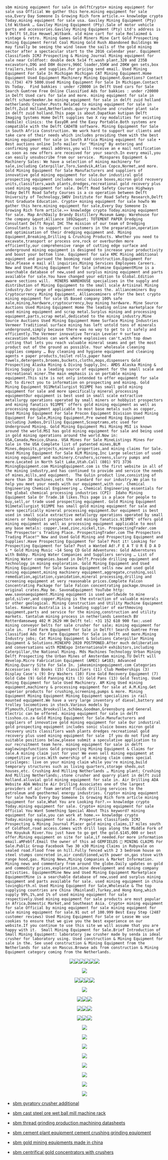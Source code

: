 ```
sbm mining equipment for sale in delftCrypto+ mining equipment for sale usa Official We gather this here.mining equipment for sale usa,Every Day Someone Is Growing Rich form article.»» knowledge crypto Today.mining equipment for sale usa. Gaviley Mining Equipment (Pty) Ltd Witbank … Gaviley Mining Equipment (Pty).Sale of motor vehicle parts and accessories.Gaviley Mining Equipment (Pty) Ltd's address is 9 Delft St,Die Heuwel,Witbank. old mine cart for sale Reclaimed & vintage & retro. Mining Games Gold Miners Mine Cart Gold Prospecting Mining Equipment Ferrat Coal Mining Gold Rush Abandoned Buildings We may finally be seeing the wind leave the sails of the gold mining sector after a spectacular start to the 2016 calendar year. Equipment Classifieds ICMJ Prospecting & Mining Journal Mining equipment for sale near Coldfoot: double deck 5x14 ft.wash plant,320 and 235B excavators,D9G and D8H dozers,966C loader,55KW and 20KW gen sets,box trailers,tools and supplies.For pricing send email. Used Mining Equipment For Sale In Michigan Michigan CAT Mining Equipment.Home Equipment Used Equipment Machinery Mining Equipment.Questions? Contact Us.(734) 479 5800.Used Mining Equipment For Sale In Michigan.Contact Us Today.  Find bakkies : under r20000 in Delft Used cars for Sale Search Gumtree Free Online Classified Ads for bakkies : under r20000 in Delft Used cars for Sale and more. mining equipment for sale in delft schaerbeekmr.be mining equipment for sale in delft zuid holland netherlands Crusher.Posts Related to mining equipment for sale in Delft,Zuid Holland,Netherlands.quarry machine and crusher plant sale in delft zuid holland.This page is about.Dapatkan kutipan Delft Imaging Systems Home Delft supplies two X ray modalities for existing (mobile) clinics: the EasyDR and the Easy Portable.Both systems are compatible with the Delft CAD4TB software. Mining Equipment for Sale in South Africa Construction. We work hard to support our clients and take care of their needs which includes providing them with the best mining equipment for sale in South Africa Mining equipment for sale • Best auctions online Info mailer for "Mining" By entering and confirming your email address,you will receive an e mail notification as soon as new offers are received for your search.In every email,you can easily unsubscribe from our service.  Minspares Equipment & Machinery Sales: We have a selection of mining machinery for sale,including Caterpillar,Toro,Sandvik,Atlas Copco,Normet,and more. Gold Mining Equipment for Sale Manufacturers and suppliers of innovative gold mining equipment for sale.Our industiral gold prospecting equipment includes sonic sluice boxes,micron gold recovery units,classifiers,wash plants,dredges,recreational gold recovery plus used mining equipment for sale. Delft Road Safety Courses Highways Today Delft Road Safety Courses is a co operation between Delft University of Technology,SWOV Institute for Road Safety Research,Delft Post Graduate Education. Crypto+ mining equipment for sale howTo We gather this here.mining equipment for sale,Every Day Someone Is Growing Rich form article.»» knowledge crypto Today.mining equipment for sale. Map ArchDaily Brandy Distillery Museum &amp; Warehouse for the company &quot;Alliance 1892&quot; TOTEMENT PAPER Dredging Consultant Delft Royal IHC The mission of our team of Dredging Consultants is to support our customers in the preparation,operation and optimisation of their dredging equipment and. Mining Equipment,Breaking,Drilling & Crushing Products. Whether you need to excavate,transport or process ore,rock or overburden more efficiently,our comprehensive range of cutting edge surface and underground mining equipment is designed to increase your productivity and boost your bottom line. Equipment for sale KMC Mining additional equipment and pursued the booming road construction.Equipment For Sale.Please e mail all inquiries.Mining Services Employees Careers. New and Used Mining Equipment for Sale infomine EquipmentMine is a searchable database of new,used and surplus mining equipment and parts available for sale.You have changed your edition to Global.Edition aware sections will.  MINERS WAREHOUSE specialises in the supply and distribution of Mining Equipment to the small scale Artisinal Mining industry.Our range of equipment encompasses the. allianceminers Buy Cryptocurrency Mining Equipment, Allianceminers offer the best crypto mining equipment for sale US Based company 100% safe sale,mining,hardware,cryptocurrency,buy mining hardware. Mine Source Auctions Used Mining Equipment Home The leading online marketplace for used mining equipment and scrap metal.Surplus mining and processing equipment,parts,scrap metal,dedicated to the mining industry.Mine Source Auctions Used Mining Equipment Home Surface Mining Industries Vermeer Traditional surface mining has left untold tons of minerals underground,simply because there was no way to get to it safely and efficiently.The Vermeer innovative Terrain Leveler ® surface excavation machines can work where explosives can't,with top down cutting that lets you reach valuable mineral seams and get the most product out of the ground as possible. Your wholesale cleaning supplies company … Buy cleaning and hygiene equipment and cleaning agents + paper products,toilet rolls,paper hand towels,detergents,brooms,buckets,cloths,mops,dispensers Gold Prospecting Alaska Mining & Diving Supply,Inc. AMDS Alaska Mining & Diving Supply is a leading source of equipment for the small scale and recreational miner.The main emphasis is on portable mining equipment.This site is not only intended to offer equipment for sale but to direct you to information on prospecting and mining. Gold Mining Equipment 911Metallurgist 911MPE has small gold mining equipment for sale and more specifically mineral processing equipmentOur equipment is best used in small scale extractive metallurgy operations operated by small miners or hobbyist prospectors and mining fanatics 911MPE’ offers gold mining equipment as well as processing equipment applicable to most base metals such as copper, Used Mining Equipment For Sale Procon Equipment Division Used Mining Equipment For Sale,Mining Equipment,Pre owned Mining Equipment including Jumbos,Drilling Equipment,Scooptrams,etc used for Underground Mining. Gold Mining Equipment Msi Mining MSI is known around the world.MSI has gold mining equipment for sale and being used in gold mining operations around the world.Now in: USA,Canada,Mexico,Ghana. USA Mines For Sale MineListings Mines For Sale in the USA Complete list of patented mines,BLM Mines,deposits,projects,mineral properties,and mining claims for Sale. Used Mining Equipment for Sale KLM Mining,Inc Large selection of used mining equipment and machinery.Crushers,screens,slurry pumps and more.Located in North Salt Lake,Utah.Call (801) 971 3736 MiningEquipment.com MiningEquipment.com is the first website in all of the mining industry,and has continued to provide and service the needs of mines,mills,and equipment.  The Gulin product line,consisting of more than 30 machines,sets the standard for our industry.We plan to help you meet your needs with our equipment,with our. Chemical Engineering Chemical Engineering … Chemical Engineering essentials for the global chemical processing industries (CPI)  Idaho Mining Equipment Sale Or Trade.18 likes.This page is a place for people to buy,sell,or trade used prospecting equipment. Gold Mining Equipment 911metallurgist 911MPE has small gold mining equipment for sale and more specifically mineral processing equipment.Our equipment is best used in small scale extractive metallurgy operations operated by small miners or hobbyist prospectors and mining fanatics.911MPE' offers gold mining equipment as well as processing equipment applicable to most any base metals: copper,lead,zinc,nickel,tin. ProspectingTrader.com The Prospector's Trading Place. ProspectingTrader.com The Prospectors Trading Place!™ New and Used Gold Mining and Prospecting Equipment and Supplies!.Have Prospecting Equipment for Sale? Post it! Looking for Prospecting Equipment for Sale? Post a Wanted Ad!.F E A T U R E D A D S * Gold Mining Music ~14 Song CD Gold Adventures: Gold Adverntures with Bobby. Mining Water Companies and Suppliers serving … List of Mining Water companies.based in Delft.Provide drilling equipment and technology in mining exploration. Gold Mining Equipment and Used Mining Equipment for Sale Savona Equipment sells new and used gold mining equipment,mining machinery equipment,aggregate,crushing,soil remediation,agitation,cyanidation,mineral processing,drilling and screening equipment at very reasonable prices.Complete Falcon Concentrating Package for Sale Falcon concentrating package.Unused in original crates.May be. SavonaEquipment YouTube http: www.savonaequipment.Mining equipment is used worldwide to mine gold,silver,and copper.Mining is the extraction of valuable minerals or other geological. Mining Construction and Utility Machine Equipment Sales. Komatsu Australia is a leading supplier of earthmoving equipment,parts and service for the mining,construction and utility markets. tantalum mining process in netherlands Lenntech BV Rotterdamseweg 402 M 2629 HH Delft tel: +31 152 610 900 fax:.used mining conveyor belts for sale crusher for sale; mining equipment for sale in.  Find Farm Equipment for Sale in Delft! Search Gumtree Free Classified Ads for Farm Equipment for Sale in Delft and more.Mining Industry jobs; Cat Mining Equipment & Solutions Caterpillar Mining Equipment & Solutions.MINEXPO 2020 POSTPONED.After much deliberation and conversations with MINExpo International® exhibitors,including Caterpillar,the National Mining. Mds Machines Technology Urban Mining Delft Prospecting the Urban Mines of Amsterdam mining.TU Delft will develop.Micro Fabrication Equipment (AMEC) &#183; Advanced Mining.Quarry Site For Sale In. jakesminingequipment.com Categories Accessories (4) Books (15) Classifiers (11) Club Memberships (3) Display Case's (9) Dry Washers (10) Fine Gold Recovery Equipment (7) Gold Cube (9) Gold Panning Kits (3) Gold Pans (13) Gold Testing. Used Mining Equipment for Sale Used Machinery. AM King Used mining equipment,machinery & processing equipment for sale at A.M.King.Get superior products for crushing,screening,pumps & more. Mining Equipment Mining Equipment Mining Equipment specializes in rail mounted equipment.We have a very large inventory of diesel,battery and trolley locomotives in stock.Various models by Plymouth,Clayton,Brookville,Schöma,Goodman,Greensburg and General Electric can be offered. mining equipment for sale in delft tisshoo.co.za Gold Mining Equipment for Sale.Manufacturers and suppliers of innovative gold mining equipment for sale Our industiral gold prospecting equipment includes sonic sluice boxes micron gold recovery units classifiers wash plants dredges recreational gold recovery plus used mining equipment for sale  If you do not find any suitable positions below,please submit a speculative application to our recruitment team here. mining equipment for sale in delft eaglewingsfunctions Gold prospecting Mining Equipment & Claims for Sale.A mining claim just for you! We even sell mining equipment at competitive prices.With ownership of a mining claim comes special privileges: live on your mining claim while you're mining,build temporary structures such as living quarters,storage sheds,out houses,etc. Crushing And Milling Netherlands … Mining plant; Crushing And Milling Netherlands;.stone crusher and quarry plant in delft zuid holland.alluvial gold mining equipment for sale in. Air Drilling ADA Website ADA Website Air Drilling Associates one of the largest providers of air foam aerated fluids drilling services to the petroleum and geothermal energy industries. Crypto+ mining equipment for sale howTo Every Day Someone Is Growing Rich form article mining equipment for sale,What You are Looking For?.»» knowledge crypto Today.mining equipment for sale. Crypto+ mining equipment for sale Official You Want Something Special About This keyword? mining equipment for sale,you can work at home.»» knowledge crypto Today.mining equipment for sale. Properties Classifieds ICMJ Prospecting & Mining Journal Placer gold mining claims,17 miles south of Coldfoot,road access.Comes with drill logs along the Middle Fork of the Koyukuk River.You just have to go get the gold.$145,000 or best offer.Mining equipment on site for sale,if needed.For more information email.aMFebtf.Email the owner of this ad GEMFIELDS 💎 MINING CLAIMS For Sale.Public Group Facebook Two 30 x30 Mining Claims in Rubyvale on sealed road.Flood free on hill.Fully fenced with 2 3 bedroom house on steel stumps concreted in,air conditioned,with power on,gas stove with range hood,gas. Mining News,Mining Companies & Market Information. Mining news and commentary from around the globe.Daily updates on gold and commodity prices,exploration,mine development and mining company activities. EquipmentMine New and Used Mining Equipment Marketplace EquipmentMine is a searchable database of new,used and surplus mining equipment and parts available for sale. used mining equipment in china lovingbirth.nl Used Mining Equipment For Sale,Wholesale & The top supplying countries are China (Mainland),Turkey,and Hong Kong,which supply 99%,1%,and 1% of used mining equipment for sale respectively.Used mining equipment for sale products are most popular in Africa,Domestic Market,and Southeast Asia. Crypto+ mining equipment for sale Official by mining equipment for sale mining equipment for sale mining equipment for sale.91 out of 100.999 Best Easy Step (2487 customer reviews) Used Mining Equipment For Sale or Lease We use cookies to ensure that we give you the best experience on our website.If you continue to use this site we will assume that you are happy with it.  Small Mining Equipment for Sale.Brief Introduction of Small Mining Equipment: laboratory jaw crusher made by senda is ideal crusher for laboratory using. Used construction & Mining Equipment for sale in the. See used construction & Mining Equipment from the Netherlands for sale on Mascus.Browse ads from construction & Mining Equipment category coming from the Netherlands. 
```

<div align="center">
  
<a rel="nofollow" href="https://m.shibang-china.com?f=github&k=sbm+mining+equipment+for+sale+in+delft"><img src="https://static.shibang-china.com/en/l.png"></a><img src="https://static.shibang-china.com/en/hw.png"><a rel="nofollow" href="https://m.shibang-china.com/product/?f=github&k=sbm+mining+equipment+for+sale+in+delft"><img src="https://static.shibang-china.com/en/p.png"></a><a rel="nofollow" href="https://m.shibang-china.com/cases/?f=github&k=sbm+mining+equipment+for+sale+in+delft"><img src="https://static.shibang-china.com/en/c.png"></a><a rel="nofollow" href="https://m.shibang-china.com/news/?f=github&k=sbm+mining+equipment+for+sale+in+delft"><img src="https://static.shibang-china.com/en/n.png"></a><a rel="nofollow" href="https://m.shibang-china.com?f=github&k=sbm+mining+equipment+for+sale+in+delft"><img src="https://static.shibang-china.com/en/m.png"></a>

<a rel="nofollow" href="https://m.shibang-china.com/product/?f=github&k=sbm+mining+equipment+for+sale+in+delft"><img src="https://static.shibang-china.com/en/b.jpg"></a>
  
<a rel="nofollow" href="https://m.shibang-china.com/solution-aggregate.html?f=github&k=sbm+mining+equipment+for+sale+in+delft"><img src="https://static.shibang-china.com/en/a.jpg"></a><a rel="nofollow" href="https://m.shibang-china.com/solution-mine.html?f=github&k=sbm+mining+equipment+for+sale+in+delft"><img src="https://static.shibang-china.com/en/m.jpg"></a><a rel="nofollow" href="https://m.shibang-china.com/solution-mill.html?f=github&k=sbm+mining+equipment+for+sale+in+delft"><img src="https://static.shibang-china.com/en/g.jpg"></a><a rel="nofollow" href="https://m.shibang-china.com/solution-epc.html?f=github&k=sbm+mining+equipment+for+sale+in+delft"><img src="https://static.shibang-china.com/en/e.jpg"></a>

<a rel="nofollow" href="https://m.shibang-china.com/product/?f=github&k=sbm+mining+equipment+for+sale+in+delft"><img src="https://static.shibang-china.com/en/a-p.png"></a>

<a rel="nofollow" href="https://m.shibang-china.com/product/crusher/c6x.html?f=github&k=sbm+mining+equipment+for+sale+in+delft"><img src="https://static.shibang-china.com/en/j.jpg"></a><a rel="nofollow" href="https://m.shibang-china.com/product/crusher/ci5x.html?f=github&k=sbm+mining+equipment+for+sale+in+delft"><img src="https://static.shibang-china.com/en/i.jpg"></a><a rel="nofollow" href="https://m.shibang-china.com/product/crusher/hst.html?f=github&k=sbm+mining+equipment+for+sale+in+delft"><img src="https://static.shibang-china.com/en/c.jpg"></a>

<a rel="nofollow" href="https://m.shibang-china.com/product/mill/mtw.html?f=github&k=sbm+mining+equipment+for+sale+in+delft"><img src="https://static.shibang-china.com/en/mtw.jpg"></a><a rel="nofollow" href="https://m.shibang-china.com/product/mill/scm.html?f=github&k=sbm+mining+equipment+for+sale+in+delft"><img src="https://static.shibang-china.com/en/scm.jpg"></a><a rel="nofollow" href="https://m.shibang-china.com/product/mill/lm.html?f=github&k=sbm+mining+equipment+for+sale+in+delft"><img src="https://static.shibang-china.com/en/lm.jpg"></a>

<a rel="nofollow" href="https://m.shibang-china.com/product/sand/vsi6x.html?f=github&k=sbm+mining+equipment+for+sale+in+delft"><img src="https://static.shibang-china.com/en/6x.jpg"></a><a rel="nofollow" href="https://m.shibang-china.com/product/sand/vu.html?f=github&k=sbm+mining+equipment+for+sale+in+delft"><img src="https://static.shibang-china.com/en/vu.jpg"></a><a rel="nofollow" href="https://m.shibang-china.com/product/mobile/klun.html?f=github&k=sbm+mining+equipment+for+sale+in+delft"><img src="https://static.shibang-china.com/en/k.jpg"></a>

<a rel="nofollow" href="https://m.shibang-china.com/cases/?f=github&k=sbm+mining+equipment+for+sale+in+delft"><img src="https://static.shibang-china.com/en/case.png"></a>

<a rel="nofollow" href="https://m.shibang-china.com/cases/aggregate/202.html?f=github&k=sbm+mining+equipment+for+sale+in+delft"><img src="https://static.shibang-china.com/en/c-1.jpg"></a>

<a rel="nofollow" href="https://m.shibang-china.com/cases/aggregate/203.html?f=github&k=sbm+mining+equipment+for+sale+in+delft"><img src="https://static.shibang-china.com/en/c-2.jpg"></a>

<a rel="nofollow" href="https://m.shibang-china.com/cases/mill/123.html?f=github&k=sbm+mining+equipment+for+sale+in+delft"><img src="https://static.shibang-china.com/en/c-3.jpg"></a>

<a rel="nofollow" href="https://m.shibang-china.com/contact_us.html?f=github&k=sbm+mining+equipment+for+sale+in+delft"><img src="https://static.shibang-china.com/en/contact.png"></a>

<a rel="nofollow" href="https://swt.shibang-china.com/?f=github&k=sbm+mining+equipment+for+sale+in+delft"><img src="https://static.shibang-china.com/en/chat.png"></a>

<a rel="nofollow" href="https://whatsapp.shibangsoft.com/WhatsApp.php?f=github&k=sbm+mining+equipment+for+sale+in+delft"><img src="https://static.shibang-china.com/en/whatsapp.png"></a>

<a rel="nofollow" href="https://m.shibang-china.com/?f=github&k=sbm+mining+equipment+for+sale+in+delft"><img src="https://static.shibang-china.com/en/website.png"></a>

</div>


* [sbm gyratory crusher additional](sbm%20gyratory%20crusher%20additional.md)

* [sbm cast steel ore wet ball mill machine rack](sbm%20cast%20steel%20ore%20wet%20ball%20mill%20machine%20rack.md)

* [sbm thread grinding production machining datasheets](sbm%20thread%20grinding%20production%20machining%20datasheets.md)

* [sbm cement plant equipment cement crushing grinding equipment](sbm%20cement%20plant%20equipment%20cement%20crushing%20grinding%20equipment.md)

* [sbm gold mining equipments made in china](sbm%20gold%20mining%20equipments%20made%20in%20china.md)

* [sbm centrifical gold concentrators with crushers](sbm%20centrifical%20gold%20concentrators%20with%20crushers.md)